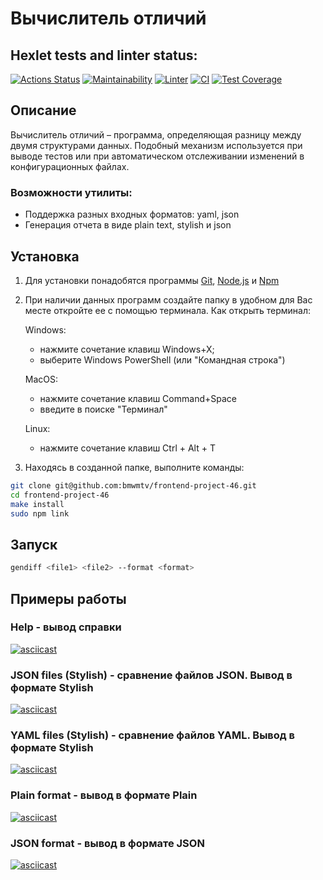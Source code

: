 # Вычислитель отличий

## Hexlet tests and linter status:
[![Actions Status](https://github.com/obsidinan/frontend-project-46/actions/workflows/hexlet-check.yml/badge.svg)](https://github.com/obsidinan/frontend-project-46/actions)  [![Maintainability](https://api.codeclimate.com/v1/badges/4fa2f8e8d006662477ba/maintainability)](https://codeclimate.com/github/obsidinan/frontend-project-46/maintainability)  [![Linter](https://github.com/obsidinan/frontend-project-46/actions/workflows/linter.yml/badge.svg?branch=main&event=push)](https://github.com/obsidinan/frontend-project-46/actions/workflows/linter.yml)  [![CI](https://github.com/obsidinan/frontend-project-46/actions/workflows/main.yml/badge.svg?branch=main&event=push)](https://github.com/obsidinan/frontend-project-46/actions/workflows/main.yml)  [![Test Coverage](https://api.codeclimate.com/v1/badges/4fa2f8e8d006662477ba/test_coverage)](https://codeclimate.com/github/obsidinan/frontend-project-46/test_coverage)

## Описание

Вычислитель отличий – программа, определяющая разницу между двумя структурами данных. Подобный механизм используется при выводе тестов или при автоматическом отслеживании изменений в конфигурационных файлах.

### Возможности утилиты:

- Поддержка разных входных форматов: yaml, json
- Генерация отчета в виде plain text, stylish и json

## Установка

1. Для установки понадобятся программы [Git](https://git-scm.com/downloads), [Node.js](https://nodejs.org/en) и [Npm](https://www.npmjs.com/)
2. При наличии данных программ создайте папку в удобном для Вас месте откройте ее с помощью терминала. 
   Как открыть терминал:

   Windows:
      - нажмите сочетание клавиш Windows+X;
      - выберите Windows PowerShell (или "Командная строка")

   MacOS:
      - нажмите сочетание клавиш Command+Space
      - введите в поиске "Терминал"

   Linux:
      - нажмите сочетание клавиш Ctrl + Alt + T

3. Находясь в созданной папке, выполните команды:

```bash
git clone git@github.com:bmwmtv/frontend-project-46.git
cd frontend-project-46
make install
sudo npm link
```

## Запуск

```bash
gendiff <file1> <file2> --format <format>
```

## Примеры работы

### Help - вывод справки
[![asciicast](https://asciinema.org/a/629344.svg)](https://asciinema.org/a/629344)

### JSON files (Stylish) - сравнение файлов JSON. Вывод в формате Stylish
[![asciicast](https://asciinema.org/a/629345.svg)](https://asciinema.org/a/629345)

### YAML files (Stylish) - сравнение файлов YAML. Вывод в формате Stylish
[![asciicast](https://asciinema.org/a/629346.svg)](https://asciinema.org/a/629346)

### Plain format - вывод в формате Plain
[![asciicast](https://asciinema.org/a/629347.svg)](https://asciinema.org/a/629347)

### JSON format - вывод в формате JSON
[![asciicast](https://asciinema.org/a/629348.svg)](https://asciinema.org/a/629348)
